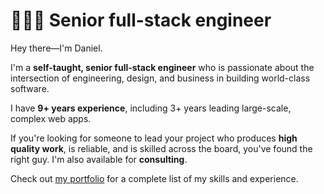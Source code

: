 # 👨🏻‍💻 Senior full-stack engineer

Hey there—I'm Daniel.

I'm a **self-taught, senior full-stack engineer** who is passionate about the intersection of engineering, design, and business in building world-class software.

I have **9+ years experience**, including 3+ years leading large-scale, complex web apps.

If you're looking for someone to lead your project who produces **high quality work**, is reliable, and is skilled across the board, you've found the right guy. I'm also available for **consulting**.

Check out [my portfolio](https://daniel.emeralde.me) for a complete list of my skills and experience.
